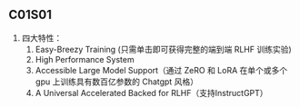 
## C01S01
1. 四大特性：
	1. Easy-Breezy Training (只需单击即可获得完整的端到端 RLHF 训练实验) 
	2. High Performance System
	3. Accessible Large Model Support（通过 ZeRO 和 LoRA 在单个或多个 gpu 上训练具有数百亿参数的 Chatgpt 风格）
	4. A Universal Accelerated Backed for RLHF（支持InstructGPT）